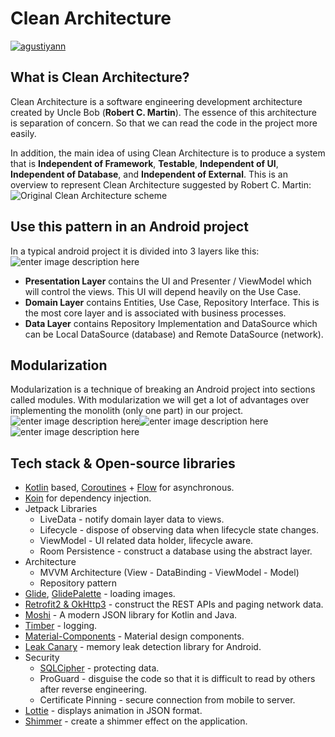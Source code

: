 # Clean Architecture
[![agustiyann](https://circleci.com/gh/agustiyann/Android-Clean-Architecture.svg?style=svg)](https://circleci.com/gh/agustiyann/Animesuta)

## What is Clean Architecture?
Clean Architecture is a software engineering development architecture created by Uncle Bob (**Robert C. Martin**). The essence of this architecture is separation of concern. So that we can read the code in the project more easily.

In addition, the main idea of ​​using Clean Architecture is to produce a system that is **Independent of Framework**, **Testable**, **Independent of UI**, **Independent of Database**, and **Independent of External**.
This is an overview to represent Clean Architecture suggested by Robert C. Martin:
![Original Clean Architecture scheme](https://lh3.googleusercontent.com/SPnlvCbWoMT-fse1haAElE4PKSuR7xX5VWckgXiFCoCil6xeJ-DT8xRcpi6MkzjlQuiuycR41j_RS0p6x-oxUUMgUBYV2qe9CZAlsakYgg_16PtsvLYN9UF58OMWDzESYJta-kP5BhHJLEW2jjhzom0_te5cCuolG5rIWksNke8g4QzorX7tlfh4BgCZk551hUKzoF9MvOoSpZzvtYrUaM1bRG8cRvHQRdSOEemoTmNQZaSDUfmGrimQB_1SHnw_-alowZlaKXnCaZMM5PRhhB0J0wbqovqVRKCYi6lRDMvuozMpPCzBWXqyS-u8RGRftK9awuq9M0rf7Muf9hDxJybvwY4DBfES61kYZ2KPerDZc4ldoJjwr4AHz2B0tM7d9dqmyiv-10v_ZesRp-1JKdvYOAPuV4ISRdt_FOsKYuLjkcN5XJsRoTxYxHGrOthH5V-wV1-JWpIbLX-eOcetZrkUiuC9Bt1N_j53ouoslHuk3kNgmBE4UjpX-Qpf8O-h_rwqcx-Ew9DY6xvhhP_aACe6gxpD5TR8Pp3L8-_hc_JAwHbSiD-n56NXjqdd-8YdgWOVx0sHsXxTrnunWipv84cIwpsJUE9K0UItLhtl7RZIcMwtkfUDlQ6pvx1vxj3KS8CYoW73g7-rX1-WmXl_QMP9xSOYZLGQRoc8Z0GzbVu89TgJ-MHM8vjgLxaK=w1280-h720-no?authuser=0)

## Use this pattern in an Android project
In a typical android project it is divided into 3 layers like this:
![enter image description here](https://lh3.googleusercontent.com/fife/ABSRlIqal0uS1cxwInpaGil0r6F7i1d9D0sqvYESBucJFi_J-KTZ3qFYi52x8d2_yg7neRtMVNufa3vGxmd9JzLxGiO8L4zjgWTUiT9f3RoTw_pWdEXm68AUkS_xlp-kOPPvwjMPY0L092q6bv3iOqh0dxLZeVQj0bwa62rqxFs3TYlPAbOew2z4QZiDuc3jiLXotCO_WLPPZ_csXO0nYsU-ImfmhAGPnURwLilJVwA0W-6dp310r7ugf48NnTUdO1AMHvUDaLWzMdUOp8hrOxpIm3ViSfcXtD_zU7khUIti5EpZW8LGPev3iGo5InRJ6mh3A1j6sWx00uXigQY2OtQiib3fDdWtej9wNAdBheqS1ByAlIBwdH2mbsWumOse9NdzyLpQcok-f3acj3ZhCYjiuZJg1Zn46HxiyqberQvIJGxAKMjUegza8kK6ynTYJtNarSOhTNhqmI8eCzethnP3evuHP_n77bn-CTfqc4AskQHx-G8atNI1ozPFoJzj0yi4OvtR8b7Dr0sGIbTNxiihDN_4eewhYsxAJs8kml7DD3IqU8FPNYI2V78kake1o2KEytxAJI3ob2oKzOE2tazDrWNazbfwxIH06q3X5XAq4baQ-mNEXtKzWRqWLt4O5b9el_XA7vVKHEJOKysT1yDzMXY5lFQHj86cGNv-AAfKTS_Yk6ECwaZjooGsAfQdWLQG5llTXsc2Shd2KvvwqDi_R9gqp1sVHRdc8gu1=s1280-w1280-h720-no?authuser=0)

 - **Presentation Layer** contains the UI and Presenter / ViewModel which will control the views. This UI will depend heavily on the Use Case.
 - **Domain Layer** contains Entities, Use Case, Repository Interface. This is the most core layer and is associated with business processes.
 - **Data Layer** contains Repository Implementation and DataSource which can be Local DataSource (database) and Remote DataSource (network).

## Modularization
Modularization is a technique of breaking an Android project into sections called modules. With modularization we will get a lot of advantages over implementing the monolith (only one part) in our project.
![enter image description here](https://lh3.googleusercontent.com/JsIhXR4fJwC-Cmz1-fHIxlMFg_b3vKV1Bd-CwKRZN3AfaQhD_VhtpkrHmGw0cDkHkv6LDUieMIv_wMUxid-4CMdusCvV-SHeHA8Su9Y_WCw-mEFcae60eO5MgQMpzMbXMRVg5scJUJ9xRZwe7fs1U_PneFdCjphMMshd_GaQTd-7uoWlZW2sO8JzCT0d1cclqvpFiVC4EddldM6DXQCAmJ1Vvi_8lYLNYrM_6CEo1Fktesj6d-OGP61THXS__sJeQ6QYvItzJxT4Ee1DzLiJXDMi8144w8idtlHerLW6EhaChzGOluylnFBemyJfV1hzq28YDDD2VumJ1DhzjYdtkKSWCJ8b78_9x1NpWbfFX5De-gZx6sHscSJVinY22sjXuT0tLIe8f7HPosDiDmBtLrizcnTpJKdiDP8YOUHg-CiKTXvQCIf9uT_AW5u43ZzArLq5GjtSvArdrjbsPFwcBGsiHLTJNajosRzmPXx-sFIjfCHZvKfqixYwvkA5LtCZZj9BwoipJ-e1mombS59ezR6irvRy-cgFmC4GEbAHB5kYessVwJt_BU8hEruGOQggyuiZNch8lh6FgK36YhGkHSgmwXIYZdYT7xIVeZzl6h8s0Bd__oz8OlOrN3qg9xYl4UK2P5iVsWPdMfvmT4cRgZDavkUi5y8YhTcbraUm6bVaY1-4Nt75eOptdH-i=w589-h306-no?authuser=0)![enter image description here](https://lh3.googleusercontent.com/HKQH9QYvJjGxGkN1VAqrhP2sabTSxvHglYILEnkJStCJkiApoEsm-nNFjtY1-QkVsKOJMD4gwWdnYRV6n80XuXBQNcJPKs76QH0odJZZKBOaWe9HrLy071VrC6YnMkQVn9E8sC7DBC5aymSMVCI08McgzU6aRQjYRN08aAB-D3yLgi3PDSLMq8_9I8cYWUKqzb-qeZsD8OgdoDF6epQTuKTIeYOsPusT8Fzu7vtHxqtZVhAdE1V4ALh9duqwOL00izTqvjpSPm_hp9t63DQLeNyuJa0RpnwW-zDCITnJx-IvcGVOSzbpc0fm2X_4H6igcpmciFSFG-ugrL3Xnxdv9K9jfRon1-6k-c-jn0ZFA_ldc3ajKX-Od8IU6ZZ7o-wRyVfVwENSg6fmD_Uejjjng_ZG8lk0WjeHQ78tGFOJdWgq8atlBZo_pQpHFRMzFWAlKf0A9lNBxl5OV4Dpz-Esk4l-p-kfnIojwtfAVc7RZ0pMYfSOueoLUbGaAH7-SWgatmvB81Ong3TENvlZIMZWwe4kC7Mj5VrnFSvn1s7FdHn_z1iCHuMqIUjCbxyNjhk44IkKVnMcybYvqbQQaiKm4SAE7pr5sBWS9m4rwi-MJ_ZBoGf6_YBZWIIRwXQDAzFRe3DfnD-my-5JBQ0swlCJybWwoNW1m1jqBmyRh8stDDgu2ScAg68QLpDmfaLl=w539-h402-no?authuser=0)![enter image description here](https://lh3.googleusercontent.com/7fJNhhnYJC7F82oKWChjHHygGxSRq4VMl_5pNcK7Y5gKjW4wJ_25xy3c4TK_7xx8CZnwv8wsl_ecY-u_eOfChQ0RaryXafVtuUu_-zFLUCR2E2zoYERXeNwYxSUMVPObiWptvmuAYG57TDBOSGwKXBJrXzvinvl4upp-Yq53R74vDPm48FryVGf67k0oR73Hx2epy-pGe57PjksnueirXj4K2r9eGxDi8adh9FnzKBV84xBDJJjGD7zgRdsJq_WrtDzwzuBOh78oQsC0u_FM70H0iOjbuZgYcOyacIdHrBL8ClXe7hlvw9B4aNKIK8uJlx-iHUs8PGbzyQpcJ7R2NiyB3-UsjFC1vZ-NYaQlgkjHJ0mTbkpHW2sUtwZXBXv1hThYEvrEolu0zvQ2J0ZijmXiaeGWnZo9kG0QF7k_a-eVlK9tfx6pwhZ4-BH6iryrhCmvZVsEW4Ggj6YsPMQ0lCYHWV4ozqyM1G24X8cujRqtaZNsgTIB0Tlynw6Ubh0yV0LQJ3vRWtUXFZPmlv2RysGP39nmoQWJh3bYMhM8CPLLMTN-DnfYWxrmMftK0k3HKn66FFYDJal7mfY12_S1-D46qIsypNIbtn2KKB_T0LKQEs5k4WuZzoFzCCMSlpamQjR_5OVST4snKi2qRiT-5aqpmiP2HOtGb3jWVECOnKsDZM9Ri41h7sV4-o1d=w506-h223-no?authuser=0)

## Tech stack & Open-source libraries

 -   [Kotlin](https://kotlinlang.org/)  based,  [Coroutines](https://github.com/Kotlin/kotlinx.coroutines)  +  [Flow](https://kotlin.github.io/kotlinx.coroutines/kotlinx-coroutines-core/kotlinx.coroutines.flow/)  for asynchronous.
 - [Koin](https://insert-koin.io) for dependency injection.
 - Jetpack Libraries
	-   LiveData - notify domain layer data to views.
	-   Lifecycle - dispose of observing data when lifecycle state changes.
	-   ViewModel - UI related data holder, lifecycle aware.
	-   Room Persistence - construct a database using the abstract layer.
 - Architecture
	 -   MVVM Architecture (View - DataBinding - ViewModel - Model)
	 -   Repository pattern
 -   [Glide](https://github.com/bumptech/glide),  [GlidePalette](https://github.com/florent37/GlidePalette)  - loading images.
 -   [Retrofit2 & OkHttp3](https://github.com/square/retrofit)  - construct the REST APIs and paging network data.
 -   [Moshi](https://github.com/square/moshi/)  - A modern JSON library for Kotlin and Java.
 -   [Timber](https://github.com/JakeWharton/timber)  - logging.
 -   [Material-Components](https://github.com/material-components/material-components-android)  - Material design components.
 - [Leak Canary](https://square.github.io/leakcanary/) - memory leak detection library for Android.
 - Security
	 - [SQLCipher](https://www.zetetic.net/sqlcipher/) - protecting data.
	 - ProGuard - disguise the code so that it is difficult to read by others after reverse engineering.
	 - Certificate Pinning - secure connection from mobile to server.
 - [Lottie](https://lottiefiles.com/) - displays animation in JSON format.
 - [Shimmer](https://facebook.github.io/shimmer-android/) - create a shimmer effect on the application.
